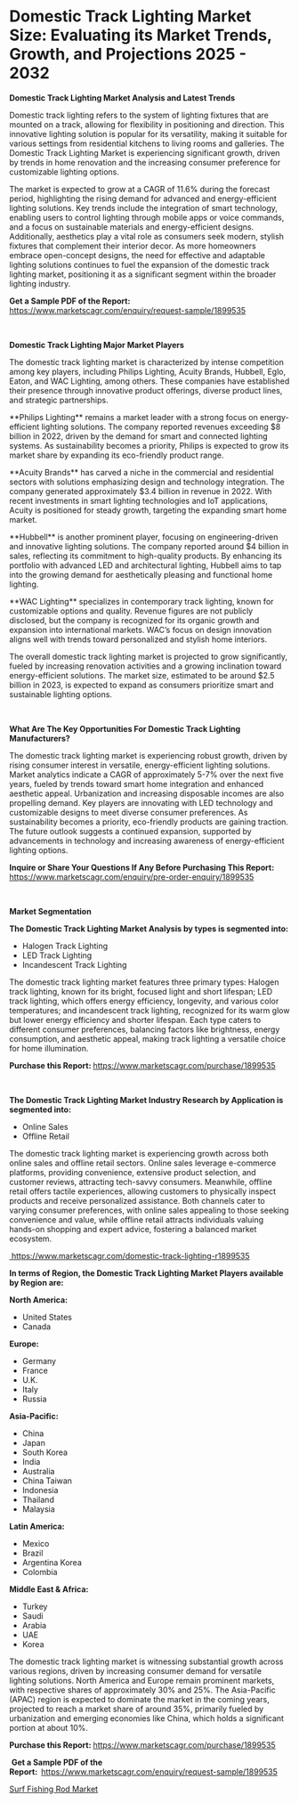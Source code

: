 <p><h1>Domestic Track Lighting Market Size: Evaluating its Market Trends, Growth, and Projections 2025 - 2032</h1></p><p><strong>Domestic Track Lighting Market Analysis and Latest Trends</strong></p>
<p><p>Domestic track lighting refers to the system of lighting fixtures that are mounted on a track, allowing for flexibility in positioning and direction. This innovative lighting solution is popular for its versatility, making it suitable for various settings from residential kitchens to living rooms and galleries. The Domestic Track Lighting Market is experiencing significant growth, driven by trends in home renovation and the increasing consumer preference for customizable lighting options. </p><p>The market is expected to grow at a CAGR of 11.6% during the forecast period, highlighting the rising demand for advanced and energy-efficient lighting solutions. Key trends include the integration of smart technology, enabling users to control lighting through mobile apps or voice commands, and a focus on sustainable materials and energy-efficient designs. Additionally, aesthetics play a vital role as consumers seek modern, stylish fixtures that complement their interior decor. As more homeowners embrace open-concept designs, the need for effective and adaptable lighting solutions continues to fuel the expansion of the domestic track lighting market, positioning it as a significant segment within the broader lighting industry.</p></p>
<p><strong>Get a Sample PDF of the Report:&nbsp;</strong> <a href="https://www.marketscagr.com/enquiry/request-sample/1899535?utm_campaign=2235&utm_medium=2&utm_source=Github&utm_content=ia&utm_term=09022025&utm_id=domestic-track-lighting">https://www.marketscagr.com/enquiry/request-sample/1899535</a></p>
<p>&nbsp;</p>
<p><strong>Domestic Track Lighting Major Market Players</strong></p>
<p><p>The domestic track lighting market is characterized by intense competition among key players, including Philips Lighting, Acuity Brands, Hubbell, Eglo, Eaton, and WAC Lighting, among others. These companies have established their presence through innovative product offerings, diverse product lines, and strategic partnerships.</p><p>**Philips Lighting** remains a market leader with a strong focus on energy-efficient lighting solutions. The company reported revenues exceeding $8 billion in 2022, driven by the demand for smart and connected lighting systems. As sustainability becomes a priority, Philips is expected to grow its market share by expanding its eco-friendly product range.</p><p>**Acuity Brands** has carved a niche in the commercial and residential sectors with solutions emphasizing design and technology integration. The company generated approximately $3.4 billion in revenue in 2022. With recent investments in smart lighting technologies and IoT applications, Acuity is positioned for steady growth, targeting the expanding smart home market.</p><p>**Hubbell** is another prominent player, focusing on engineering-driven and innovative lighting solutions. The company reported around $4 billion in sales, reflecting its commitment to high-quality products. By enhancing its portfolio with advanced LED and architectural lighting, Hubbell aims to tap into the growing demand for aesthetically pleasing and functional home lighting.</p><p>**WAC Lighting** specializes in contemporary track lighting, known for customizable options and quality. Revenue figures are not publicly disclosed, but the company is recognized for its organic growth and expansion into international markets. WAC’s focus on design innovation aligns well with trends toward personalized and stylish home interiors.</p><p>The overall domestic track lighting market is projected to grow significantly, fueled by increasing renovation activities and a growing inclination toward energy-efficient solutions. The market size, estimated to be around $2.5 billion in 2023, is expected to expand as consumers prioritize smart and sustainable lighting options.</p></p>
<p>&nbsp;</p>
<p><strong>What Are The Key Opportunities For Domestic Track Lighting Manufacturers?</strong></p>
<p><p>The domestic track lighting market is experiencing robust growth, driven by rising consumer interest in versatile, energy-efficient lighting solutions. Market analytics indicate a CAGR of approximately 5-7% over the next five years, fueled by trends toward smart home integration and enhanced aesthetic appeal. Urbanization and increasing disposable incomes are also propelling demand. Key players are innovating with LED technology and customizable designs to meet diverse consumer preferences. As sustainability becomes a priority, eco-friendly products are gaining traction. The future outlook suggests a continued expansion, supported by advancements in technology and increasing awareness of energy-efficient lighting options.</p></p>
<p><strong>Inquire or Share Your Questions If Any Before Purchasing This Report:</strong> <a href="https://www.marketscagr.com/enquiry/pre-order-enquiry/1899535?utm_campaign=2235&utm_medium=2&utm_source=Github&utm_content=ia&utm_term=09022025&utm_id=domestic-track-lighting">https://www.marketscagr.com/enquiry/pre-order-enquiry/1899535</a></p>
<p>&nbsp;</p>
<p><strong>Market Segmentation</strong></p>
<p><strong>The Domestic Track Lighting Market Analysis by types is segmented into:</strong></p>
<p><ul><li>Halogen Track Lighting</li><li>LED Track Lighting</li><li>Incandescent Track Lighting</li></ul></p>
<p><p>The domestic track lighting market features three primary types: Halogen track lighting, known for its bright, focused light and short lifespan; LED track lighting, which offers energy efficiency, longevity, and various color temperatures; and incandescent track lighting, recognized for its warm glow but lower energy efficiency and shorter lifespan. Each type caters to different consumer preferences, balancing factors like brightness, energy consumption, and aesthetic appeal, making track lighting a versatile choice for home illumination.</p></p>
<p><strong>Purchase this Report:&nbsp;</strong><a href="https://www.marketscagr.com/purchase/1899535?utm_campaign=2235&utm_medium=2&utm_source=Github&utm_content=ia&utm_term=09022025&utm_id=domestic-track-lighting">https://www.marketscagr.com/purchase/1899535</a></p>
<p>&nbsp;</p>
<p><strong>The Domestic Track Lighting Market Industry Research by Application is segmented into:</strong></p>
<p><ul><li>Online Sales</li><li>Offline Retail</li></ul></p>
<p><p>The domestic track lighting market is experiencing growth across both online sales and offline retail sectors. Online sales leverage e-commerce platforms, providing convenience, extensive product selection, and customer reviews, attracting tech-savvy consumers. Meanwhile, offline retail offers tactile experiences, allowing customers to physically inspect products and receive personalized assistance. Both channels cater to varying consumer preferences, with online sales appealing to those seeking convenience and value, while offline retail attracts individuals valuing hands-on shopping and expert advice, fostering a balanced market ecosystem.</p></p>
<p><a href="https://www.marketscagr.com/domestic-track-lighting-r1899535?utm_campaign=2235&utm_medium=2&utm_source=Github&utm_content=ia&utm_term=09022025&utm_id=domestic-track-lighting">&nbsp;https://www.marketscagr.com/domestic-track-lighting-r1899535</a></p>
<p><strong>In terms of Region, the Domestic Track Lighting Market Players available by Region are:</strong></p>
<p>
    <p> <strong> North America: </strong>
        <ul>
            <li>United States</li>
            <li>Canada</li>
        </ul>
        </p> 
    <p> <strong> Europe: </strong>
        <ul>
            <li>Germany</li>
            <li>France</li>
            <li>U.K.</li>
            <li>Italy</li>
            <li>Russia</li>
        </ul>
        </p> 
    <p> <strong> Asia-Pacific: </strong>
        <ul>
            <li>China</li>
            <li>Japan</li>
            <li>South Korea</li>
            <li>India</li>
            <li>Australia</li>
            <li>China Taiwan</li>
            <li>Indonesia</li>
            <li>Thailand</li>
            <li>Malaysia</li>
        </ul>
        </p> 
    <p> <strong> Latin America: </strong>
        <ul>
            <li>Mexico</li>
            <li>Brazil</li>
            <li>Argentina Korea</li>
            <li>Colombia</li>
        </ul>
        </p> 
    <p> <strong> Middle East & Africa: </strong>
        <ul>
            <li>Turkey</li>
            <li>Saudi</li>
            <li>Arabia</li>
            <li>UAE</li>
            <li>Korea</li>
        </ul>
    </p>
    </p>
<p><p>The domestic track lighting market is witnessing substantial growth across various regions, driven by increasing consumer demand for versatile lighting solutions. North America and Europe remain prominent markets, with respective shares of approximately 30% and 25%. The Asia-Pacific (APAC) region is expected to dominate the market in the coming years, projected to reach a market share of around 35%, primarily fueled by urbanization and emerging economies like China, which holds a significant portion at about 10%.</p></p>
<p><strong>Purchase this Report: </strong><a href="https://www.marketscagr.com/purchase/1899535?utm_campaign=2235&utm_medium=2&utm_source=Github&utm_content=ia&utm_term=09022025&utm_id=domestic-track-lighting">https://www.marketscagr.com/purchase/1899535</a></p>
<p>&nbsp;<strong>Get a Sample PDF of the Report:&nbsp;&nbsp;</strong><a href="https://www.marketscagr.com/enquiry/request-sample/1899535?utm_campaign=2235&utm_medium=2&utm_source=Github&utm_content=ia&utm_term=09022025&utm_id=domestic-track-lighting">https://www.marketscagr.com/enquiry/request-sample/1899535</a></p>
<p><strong></strong></p>
<p><p><a href="https://github.com/ilonaenterline65/Market-Research-Report-List-1/blob/main/surf-fishing-rod-market.md?utm_campaign=2235&utm_medium=2&utm_source=Github&utm_content=ia&utm_term=09022025&utm_id=domestic-track-lighting">Surf Fishing Rod Market</a></p></p>